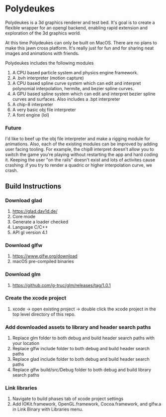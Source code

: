 # Polydeukes
Polydeukes is a 3d graphics renderer and test bed. It's goal is to create a flexible wrapper for an opengl backend, enabling rapid extension and exploration of the 3d graphics world.

At this time Polydeukes can only be built on MacOS. There are no plans to make this jawn cross platform. It's really just for fun and for sharing neat images and animations with friends. 

Polydeukes includes the following modules
1. A CPU based particle system and physics engine framework.
2. A .bvh interpreter (motion capture)
3. A CPU based spline curve system which can edit and interpret polynomial interpolation, hermite, and bezier spline curves.
4. A GPU based spline system which can edit and interpret bezier spline curves and surfaces. Also includes a .bpt interpreter
5. A chip-8 interpreter
6. A very basic obj file interpreter
7. A font engine (lol)

### Future
I'd like to beef up the obj file interpreter and make a rigging module for animations. Also, each of the existing modules can be improved by adding user facing tooling. For example, the chip8 interpret doesn't allow you to switch the game you're playing without restarting the app and hard coding it. Keeping the user "on the rails" doesn't exist and lots of activites cause crashing: if you try to render a quadric or higher interpolation curve, we crash. 

## Build Instructions

### Download glad
1. https://glad.dav1d.de/
2. Core mode
3. Generate a loader checked
4. Language C/C++
5. API gl version 4.1

### Download glfw
1. https://www.glfw.org/download
2. macOS pre-compiled binaries

### Download glm
1. https://github.com/g-truc/glm/releases/tag/1.0.1

### Create the xcode project
1. xcode -> open existing project -> double click the xcode project in the top level directory of this repo. 

### Add downloaded assets to library and header search paths
1. Replace glm folder to both debug and build header search paths with your location
2. Replace glfw include folder to both debug and build header search paths
3. Replace glad include folder to both debug and build header search paths
4. Replace glfw build/src/Debug folder to both debug and build library search paths

### Link libraries
1. Navigate to build phases tab of xcode project settings
2. Add IOKit.framework, OpenGL.framework, Cocoa.framework, and glfw.a in Link Binary with Libraries menu. 
